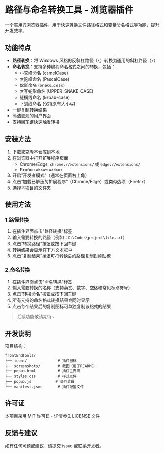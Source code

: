 # 路径与命名转换工具 - 浏览器插件

一个实用的浏览器插件，用于快速转换文件路径格式和变量命名格式等功能，提升开发效率。

## 功能特点

- **路径转换**：将 Windows 风格的反斜杠路径（`\`）转换为通用的斜杠路径（`/`）
- **命名转换**：支持多种编程命名格式之间的转换，包括：
  - 小驼峰命名 (camelCase)
  - 大驼峰命名 (PascalCase)
  - 蛇形命名 (snake_case)
  - 大写蛇形命名 (UPPER_SNAKE_CASE)
  - 短横线命名 (kebab-case)
  - 下划线命名 (保持原有大小写)
- 一键复制转换结果
- 简洁直观的用户界面
- 支持回车键快速触发转换

## 安装方法

1. 下载或克隆本仓库到本地
2. 在浏览器中打开扩展程序页面：
   - Chrome/Edge: `chrome://extensions/` 或 `edge://extensions/`
   - Firefox: `about:addons`
3. 开启"开发者模式"（通常在页面右上角）
4. 点击"加载已解压的扩展程序"（Chrome/Edge）或类似选项（Firefox）
5. 选择本项目的文件夹

## 使用方法

### 1.路径转换

1. 在插件界面点击"路径转换"标签
2. 输入需要转换的路径（例如：`D:\Codes\project\file.txt`）
3. 点击"转换路径"按钮或按下回车键
4. 转换结果会显示在下方文本框中
5. 点击"复制结果"按钮可将转换后的路径复制到剪贴板

### 2.命名转换

1. 在插件界面点击"命名转换"标签
2. 输入需要转换的名称（支持英文、数字、空格和常见标点符号）
3. 点击"转换命名"按钮或按下回车键
4. 所有支持的命名格式转换结果会同时显示
5. 点击每个结果后的复制图标可单独复制该格式的结果

> 后续功能敬请期待~

## 开发说明

项目结构：

```
frontEndTools/
├── icons/              # 插件图标
├── screenshots/        # 截图（用于README）
├── popup.html          # 插件主界面
├── styles.css          # 样式文件
├── popup.js           # 交互逻辑
└── manifest.json       # 插件配置文件
```

## 许可证

本项目采用 MIT 许可证 - 详情参见 LICENSE 文件

## 反馈与建议

如有任何问题或建议，请提交 issue 或联系开发者。
